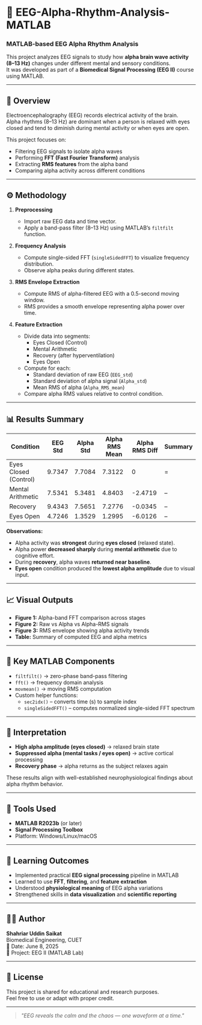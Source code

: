# 🧠 EEG-Alpha-Rhythm-Analysis-MATLAB

### MATLAB-based EEG Alpha Rhythm Analysis

This project analyzes EEG signals to study how **alpha brain wave activity (8–13 Hz)** changes under different mental and sensory conditions.  
It was developed as part of a **Biomedical Signal Processing (EEG II)** course using MATLAB.

---

## 📌 Overview

Electroencephalography (EEG) records electrical activity of the brain.  
Alpha rhythms (8–13 Hz) are dominant when a person is relaxed with eyes closed and tend to diminish during mental activity or when eyes are open.

This project focuses on:
- Filtering EEG signals to isolate alpha waves  
- Performing **FFT (Fast Fourier Transform)** analysis  
- Extracting **RMS features** from the alpha band  
- Comparing alpha activity across different conditions

---

## ⚙️ Methodology

1. **Preprocessing**
   - Import raw EEG data and time vector.
   - Apply a band-pass filter (8–13 Hz) using MATLAB’s `filtfilt` function.

2. **Frequency Analysis**
   - Compute single-sided FFT (`singleSidedFFT`) to visualize frequency distribution.
   - Observe alpha peaks during different states.

3. **RMS Envelope Extraction**
   - Compute RMS of alpha-filtered EEG with a 0.5-second moving window.
   - RMS provides a smooth envelope representing alpha power over time.

4. **Feature Extraction**
   - Divide data into segments:
     - Eyes Closed (Control)
     - Mental Arithmetic
     - Recovery (after hyperventilation)
     - Eyes Open
   - Compute for each:
     - Standard deviation of raw EEG (`EEG_std`)
     - Standard deviation of alpha signal (`Alpha_std`)
     - Mean RMS of alpha (`Alpha_RMS_mean`)
   - Compare alpha RMS values relative to control condition.

---

## 📊 Results Summary

| Condition | EEG Std | Alpha Std | Alpha RMS Mean | Alpha RMS Diff | Summary |
|------------|----------|------------|----------------|----------------|----------|
| Eyes Closed (Control) | 9.7347 | 7.7084 | 7.3122 | 0 | = |
| Mental Arithmetic | 7.5341 | 5.3481 | 4.8403 | -2.4719 | – |
| Recovery | 9.4343 | 7.5651 | 7.2776 | -0.0345 | – |
| Eyes Open | 4.7246 | 1.3529 | 1.2995 | -6.0126 | – |

**Observations:**
- Alpha activity was **strongest** during **eyes closed** (relaxed state).  
- Alpha power **decreased sharply** during **mental arithmetic** due to cognitive effort.  
- During **recovery**, alpha waves **returned near baseline**.  
- **Eyes open** condition produced the **lowest alpha amplitude** due to visual input.

---

## 📈 Visual Outputs

- **Figure 1:** Alpha-band FFT comparison across stages  
- **Figure 2:** Raw vs Alpha vs Alpha-RMS signals  
- **Figure 3:** RMS envelope showing alpha activity trends  
- **Table:** Summary of computed EEG and alpha metrics

---

## 🧩 Key MATLAB Components

- `filtfilt()` → zero-phase band-pass filtering  
- `fft()` → frequency domain analysis  
- `movmean()` → moving RMS computation  
- Custom helper functions:
  - `sec2idx()` – converts time (s) to sample index  
  - `singleSidedFFT()` – computes normalized single-sided FFT spectrum

---

## 🧠 Interpretation

- **High alpha amplitude (eyes closed)** → relaxed brain state  
- **Suppressed alpha (mental tasks / eyes open)** → active cortical processing  
- **Recovery phase** → alpha returns as the subject relaxes again  

These results align with well-established neurophysiological findings about alpha rhythm behavior.

---

## 🧰 Tools Used

- **MATLAB R2023b** (or later)  
- **Signal Processing Toolbox**  
- Platform: Windows/Linux/macOS  

---

## 📘 Learning Outcomes

- Implemented practical **EEG signal processing** pipeline in MATLAB  
- Learned to use **FFT**, **filtering**, and **feature extraction**  
- Understood **physiological meaning** of EEG alpha variations  
- Strengthened skills in **data visualization** and **scientific reporting**

---

## 🧑‍🎓 Author

**Shahriar Uddin Saikat**  
Biomedical Engineering, CUET  
📅 Date: June 8, 2025  
📍 Project: EEG II (MATLAB Lab)

---

## 📜 License

This project is shared for educational and research purposes.  
Feel free to use or adapt with proper credit.

---

> *"EEG reveals the calm and the chaos — one waveform at a time."*
